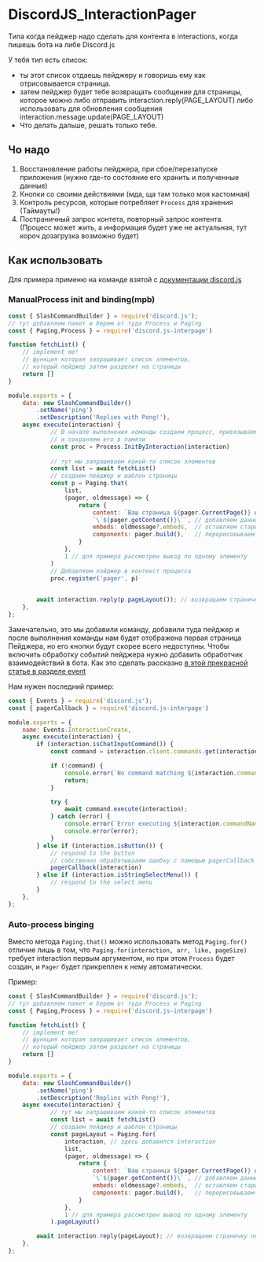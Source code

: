 # DiscordJS_InteractionPager
Типа когда пейджер надо сделать для контента в interactions, когда пишешь бота на либе Discord.js

У тебя тип есть список:
- ты этот список отдаешь пейджеру и говоришь ему как отрисовывается страница.
- затем пейджер будет тебе возвращать сообщение для страницы, которое можно либо отправить interaction.reply(PAGE_LAYOUT)
  либо использовать для обновления сообщения interaction.message.update(PAGE_LAYOUT)
- Что делать дальше, решать только тебе.

## Чо надо
1) Восстановление работы пейджера, при сбое/перезапуске приложения (нужно где-то состояние его хранить и полученные данные)
2) Кнопки со своими действиями (мда, ща там только моя кастомная)
3) Контроль ресурсов, которые потребляет `Process` для хранения (Таймауты!)
4) Постраничный запрос контета, повторный запрос контента. (Процесс может жить, а информация будет уже не актуальная, тут короч дозагрузка возможно будет)

## Как использовать
Для примера применю на команде взятой с [документации discord.js](https://discordjs.guide/creating-your-bot/slash-commands.html#individual-command-files)
### ManualProcess init and binding(mpb)
```js
const { SlashCommandBuilder } = require('discord.js');
// тут добавляем пакет и берем от туда Process и Paging
const { Paging,Process } = require('discord.js-interpage')

function fetchList() {
    // implement me!
    // функция которая запрашивает список элементов, 
    // который пейджер затем разделит на страницы
    return []
}

module.exports = {
	data: new SlashCommandBuilder()
		.setName('ping')
		.setDescription('Replies with Pong!'),
	async execute(interaction) {
            // В начале выполнения команды создаем процесс, привязываем взаимодействие к нему 
            // и сохраняем его в памяти
            const proc = Process.InitByInteraction(interaction)
            
            // тут мы запрашиваем какой-то список элементов
            const list = await fetchList()
            // создаем пейджер и шаблон страницы
            const p = Paging.that(
                list, 
                (pager, oldmessage) => {
                    return {
                        content: `Ваш страница ${pager.CurrentPage()} из ${pager.LastPage()}\n` +
                        `\`${pager.getContent()}\``, // добавляем данные от пейджера в сообщения
                        embeds: oldmessage?.embeds,  // оставляем старые вложения
                        components: pager.build(),   // перерисовываем пейджер
                    }
                }, 
                1 // для примера рассмотрен вывод по одному элементу
            )
            // Добавляем пэйджер в контекст процесса
            proc.register('pager', p)
        

		await interaction.reply(p.pageLayout()); // возвращаем страничку пейджера
	},
};
```
Замечательно, это мы добавили команду, добавили туда пейджер и после выполнения команды нам будет отображена первая страница Пейджера, но его кнопки будут скорее всего недоступны.
Чтобы включить обработку событий пейджера нужно добавить обработчик взаимодействий в бота.
Как это сделать рассказно [в этой прекрасной статье в разделе event](https://discordjs.guide/message-components/interactions.html#the-client-interactioncreate-event)

Нам нужен последний пример:
```js
const { Events } = require('discord.js');
const { pagerCallback } = require('discord.js-interpage')

module.exports = {
	name: Events.InteractionCreate,
	async execute(interaction) {
		if (interaction.isChatInputCommand()) {
			const command = interaction.client.commands.get(interaction.commandName);

			if (!command) {
				console.error(`No command matching ${interaction.commandName} was found.`);
				return;
			}

			try {
				await command.execute(interaction);
			} catch (error) {
				console.error(`Error executing ${interaction.commandName}`);
				console.error(error);
			}
		} else if (interaction.isButton()) {
			// respond to the button
            // собственно обрабатывааем ошибку с помощью pagerCallback
            pagerCallback(interaction)
		} else if (interaction.isStringSelectMenu()) {
			// respond to the select menu
		}
	},
};
```

### Auto-process binging
Вместо метода `Paging.that()` можно использовать метод `Paging.for()` отличие лишь в том, что
`Paging.for(interaction, arr, like, pageSize)` требует interaction первым аргументом, 
но при этом `Process` будет создан, и `Pager` будет прикреплен к нему автоматически.

Пример:
```js
const { SlashCommandBuilder } = require('discord.js');
// тут добавляем пакет и берем от туда Process и Paging
const { Paging,Process } = require('discord.js-interpage')

function fetchList() {
    // implement me!
    // функция которая запрашивает список элементов, 
    // который пейджер затем разделит на страницы
    return []
}

module.exports = {
	data: new SlashCommandBuilder()
		.setName('ping')
		.setDescription('Replies with Pong!'),
	async execute(interaction) {       
            // тут мы запрашиваем какой-то список элементов
            const list = await fetchList()
            // создаем пейджер и шаблон страницы
            const pageLayout = Paging.for(
                interaction, // здесь добавился interaction
                list, 
                (pager, oldmessage) => {
                    return {
                        content: `Ваш страница ${pager.CurrentPage()} из ${pager.LastPage()}\n` +
                        `\`${pager.getContent()}\``, // добавляем данные от пейджера в сообщения
                        embeds: oldmessage?.embeds,  // оставляем старые вложения
                        components: pager.build(),   // перерисовываем пейджер
                    }
                }, 
                1 // для примера рассмотрен вывод по одному элементу
            ).pageLayout()

		await interaction.reply(pageLayout); // возвращаем страничку пейджера
	},
};
```